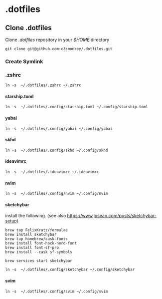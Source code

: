 # .dotfiles

## Clone .dotfiles

Clone _.dotfiles_ repository in your _$HOME_ directory

```
git clone git@github.com:c3smonkey/.dotfiles.git
```

### Create Symlink

### .zshrc

```
ln -s  ~/.dotfiles/.zshrc ~/.zshrc
```

#### starship.toml

```
ln -s  ~/.dotfiles/.config/starship.toml ~/.config/starship.toml
```

#### yabai

```
ln -s  ~/.dotfiles/.config/yabai ~/.config/yabai
```

#### skhd

```
ln -s  ~/.dotfiles/.config/skhd ~/.config/skhd
```

#### ideavimrc

```
ln -s  ~/.dotfiles/.ideavimrc ~/.ideavimrc
```

#### nvim

```
ln -s  ~/.dotfiles/.config/nvim ~/.config/nvim
```

#### sketchybar

install the following. (see also https://www.josean.com/posts/sketchybar-setup)

```
brew tap FelixKratz/formulae
brew install sketchybar
brew tap homebrew/cask-fonts
brew install font-hack-nerd-font
brew install font-sf-pro
brew install --cask sf-symbols
```

```
brew services start sketchybar
```

```
ln -s  ~/.dotfiles/.config/sketchybar ~/.config/sketchybar
```

#### svim

```
ln -s  ~/.dotfiles/.config/svim ~/.config/svim
```
